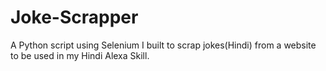 # Joke-Scrapper
A Python script using Selenium I built to scrap jokes(Hindi) from a website to be used in my Hindi Alexa Skill.
